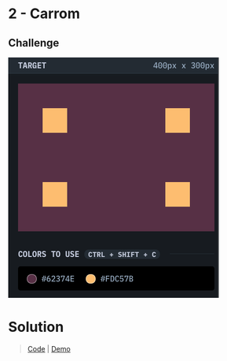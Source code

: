 # 2 - Carrom

## Challenge

![Carrom](./carrom.png)

# Solution

> [Code](https://github.com/npranto/cssbattle/tree/main/battle-1/carrom/index.html) |
> [Demo](https://cssbattle.pages.dev/battle-1/carrom/)

